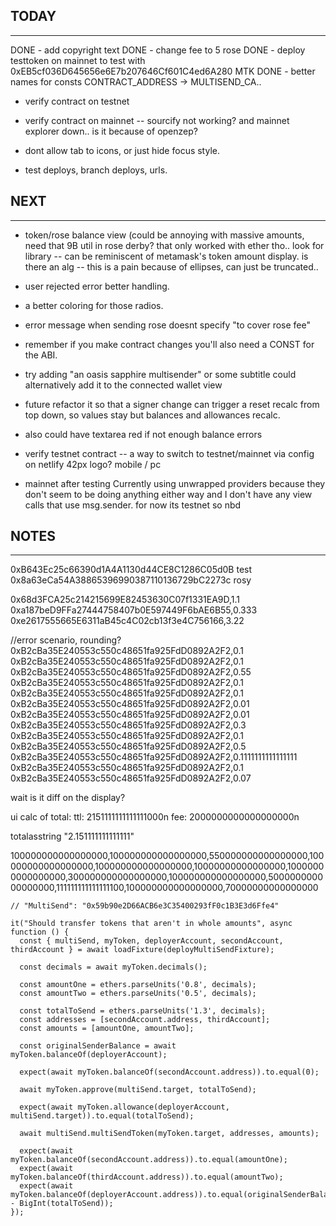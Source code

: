 
## TODAY
----------------
DONE - add copyright text
DONE - change fee to 5 rose
DONE - deploy testtoken on mainnet to test with
       0xEB5cf036D645656e6E7b207646Cf601C4ed6A280 MTK
DONE - better names for consts CONTRACT_ADDRESS -> MULTISEND_CA..

- verify contract on testnet 
- verify contract on  mainnet
-- sourcify not working? and mainnet explorer down..  is it because of openzep?
- dont allow tab to icons, or just hide focus style.

- test deploys, branch deploys, urls.


## NEXT
----------------
- token/rose balance view (could be annoying with massive amounts, need that 9B util in rose derby? that only worked with ether tho.. look for library
-- can be reminiscent of metamask's token amount display. is there an alg
-- this is a pain because of ellipses, can just be truncated..
- user rejected error better handling.
- a better coloring for those radios.
- error message when sending rose doesnt specify "to cover rose fee"

- remember if you make contract changes you'll also need a CONST for the ABI.

- try adding "an oasis sapphire multisender" or some subtitle
could alternatively add it to the connected wallet view

- future refactor it so that a signer change can trigger a reset recalc from top down, so values stay but balances and allowances recalc.
- also could have textarea red if not enough balance errors

- verify testnet contract
-- a way to switch to testnet/mainnet via config on netlify
42px logo? mobile / pc
- mainnet after testing
  Currently using unwrapped providers because they don't seem to be
  doing anything either way and I don't have any view calls that use
  msg.sender. for now its testnet so nbd


## NOTES
---------------
0xB643Ec25c66390d1A4A1130d44CE8C1286C05d0B test
0x8a63eCa54A38865396990387110136729bC2273c rosy

0x68d3FCA25c214215699E82453630C07f1331EA9D,1.1
0xa187beD9FFa27444758407b0E597449F6bAE6B55,0.333
0xe2617555665E6311aB45c4C02cb13f3e4C756166,3.22


//error scenario, rounding?
0xB2cBa35E240553c550c48651fa925FdD0892A2F2,0.1
0xB2cBa35E240553c550c48651fa925FdD0892A2F2,0.1
0xB2cBa35E240553c550c48651fa925FdD0892A2F2,0.55
0xB2cBa35E240553c550c48651fa925FdD0892A2F2,0.1
0xB2cBa35E240553c550c48651fa925FdD0892A2F2,0.1
0xB2cBa35E240553c550c48651fa925FdD0892A2F2,0.01
0xB2cBa35E240553c550c48651fa925FdD0892A2F2,0.01
0xB2cBa35E240553c550c48651fa925FdD0892A2F2,0.3
0xB2cBa35E240553c550c48651fa925FdD0892A2F2,0.1
0xB2cBa35E240553c550c48651fa925FdD0892A2F2,0.5
0xB2cBa35E240553c550c48651fa925FdD0892A2F2,0.1111111111111111
0xB2cBa35E240553c550c48651fa925FdD0892A2F2,0.1
0xB2cBa35E240553c550c48651fa925FdD0892A2F2,0.07

wait is it diff on the display?

ui calc of total:
ttl: 2151111111111111000n
fee: 2000000000000000000n

totalasstring
"2.151111111111111"

100000000000000000,100000000000000000,550000000000000000,100000000000000000,100000000000000000,10000000000000000,10000000000000000,300000000000000000,100000000000000000,500000000000000000,111111111111111100,100000000000000000,70000000000000000

    // "MultiSend": "0x59b90e2D66ACB6e3C35400293fF0c1B3E3d6Ffe4"

    it("Should transfer tokens that aren't in whole amounts", async function () {
      const { multiSend, myToken, deployerAccount, secondAccount, thirdAccount } = await loadFixture(deployMultiSendFixture);
      
      const decimals = await myToken.decimals();

      const amountOne = ethers.parseUnits('0.8', decimals);
      const amountTwo = ethers.parseUnits('0.5', decimals);

      const totalToSend = ethers.parseUnits('1.3', decimals);
      const addresses = [secondAccount.address, thirdAccount];
      const amounts = [amountOne, amountTwo];

      const originalSenderBalance = await myToken.balanceOf(deployerAccount);

      expect(await myToken.balanceOf(secondAccount.address)).to.equal(0);

      await myToken.approve(multiSend.target, totalToSend);
     
      expect(await myToken.allowance(deployerAccount, multiSend.target)).to.equal(totalToSend);

      await multiSend.multiSendToken(myToken.target, addresses, amounts);

      expect(await myToken.balanceOf(secondAccount.address)).to.equal(amountOne);
      expect(await myToken.balanceOf(thirdAccount.address)).to.equal(amountTwo);
      expect(await myToken.balanceOf(deployerAccount.address)).to.equal(originalSenderBalance - BigInt(totalToSend));
    });
